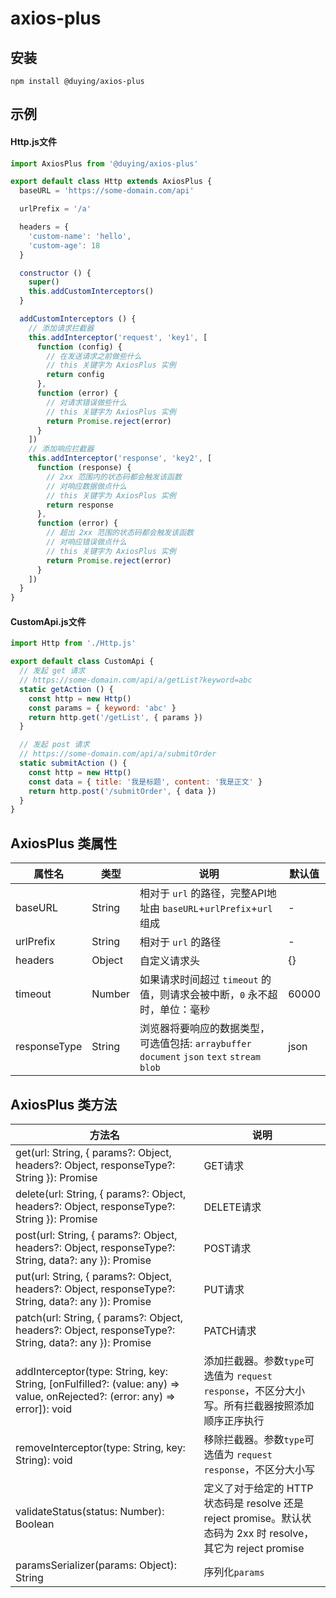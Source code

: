 # axios-plus

## 安装
```
npm install @duying/axios-plus
```

## 示例
#### Http.js文件
```javascript
import AxiosPlus from '@duying/axios-plus'

export default class Http extends AxiosPlus {
  baseURL = 'https://some-domain.com/api'

  urlPrefix = '/a'

  headers = {
    'custom-name': 'hello',
    'custom-age': 18
  }

  constructor () {
    super()
    this.addCustomInterceptors()
  }

  addCustomInterceptors () {
    // 添加请求拦截器
    this.addInterceptor('request', 'key1', [
      function (config) {
        // 在发送请求之前做些什么
        // this 关键字为 AxiosPlus 实例
        return config
      },
      function (error) {
        // 对请求错误做些什么
        // this 关键字为 AxiosPlus 实例
        return Promise.reject(error)
      }
    ])
    // 添加响应拦截器
    this.addInterceptor('response', 'key2', [
      function (response) {
        // 2xx 范围内的状态码都会触发该函数
        // 对响应数据做点什么
        // this 关键字为 AxiosPlus 实例
        return response
      },
      function (error) {
        // 超出 2xx 范围的状态码都会触发该函数
        // 对响应错误做点什么
        // this 关键字为 AxiosPlus 实例
        return Promise.reject(error)
      }
    ])
  }
}
```
#### CustomApi.js文件
```javascript
import Http from './Http.js'

export default class CustomApi {
  // 发起 get 请求
  // https://some-domain.com/api/a/getList?keyword=abc
  static getAction () {
    const http = new Http()
    const params = { keyword: 'abc' }
    return http.get('/getList', { params })
  }

  // 发起 post 请求
  // https://some-domain.com/api/a/submitOrder
  static submitAction () {
    const http = new Http()
    const data = { title: '我是标题', content: '我是正文' }
    return http.post('/submitOrder', { data })
  }
}
```

## AxiosPlus 类属性

| 属性名          | 类型     | 说明                                                                         | 默认值   |
|--------------|--------|----------------------------------------------------------------------------|-------|
| baseURL      | String | 相对于 `url` 的路径，完整API地址由 `baseURL`+`urlPrefix`+`url`组成                       | -     |
| urlPrefix    | String | 相对于 `url` 的路径                                                              | -     |
| headers      | Object | 自定义请求头                                                                     | {}    |
| timeout      | Number | 如果请求时间超过 `timeout` 的值，则请求会被中断，`0` 永不超时，单位：毫秒                               | 60000 |
| responseType | String | 浏览器将要响应的数据类型，可选值包括: `arraybuffer` `document` `json` `text` `stream` `blob` | json  |

## AxiosPlus 类方法

| 方法名                                                                                                                        | 说明                                                                                   |
|----------------------------------------------------------------------------------------------------------------------------|--------------------------------------------------------------------------------------|
| get(url: String, { params?: Object, headers?: Object, responseType?: String }): Promise                                    | GET请求                                                                                |
| delete(url: String, { params?: Object, headers?: Object, responseType?: String }): Promise                                 | DELETE请求                                                                             |                                 
| post(url: String, { params?: Object, headers?: Object, responseType?: String, data?: any }): Promise                       | POST请求                                                                               |                                   
| put(url: String, { params?: Object, headers?: Object, responseType?: String, data?: any }): Promise                        | PUT请求                                                                                |
| patch(url: String, { params?: Object, headers?: Object, responseType?: String, data?: any }): Promise                      | PATCH请求                                                                              |  
| addInterceptor(type: String, key: String, [onFulfilled?: (value: any) => value, onRejected?: (error: any) => error]): void | 添加拦截器。参数`type`可选值为 `request` `response`，不区分大小写。所有拦截器按照添加顺序正序执行                       |
| removeInterceptor(type: String, key: String): void                                                                         | 移除拦截器。参数`type`可选值为 `request` `response`，不区分大小写                                       |
| validateStatus(status: Number): Boolean                                                                                    | 定义了对于给定的 HTTP状态码是 resolve 还是 reject promise。默认状态码为 2xx 时 resolve， 其它为 reject promise |
| paramsSerializer(params: Object): String                                                                                   | 序列化`params`                                                                          |

